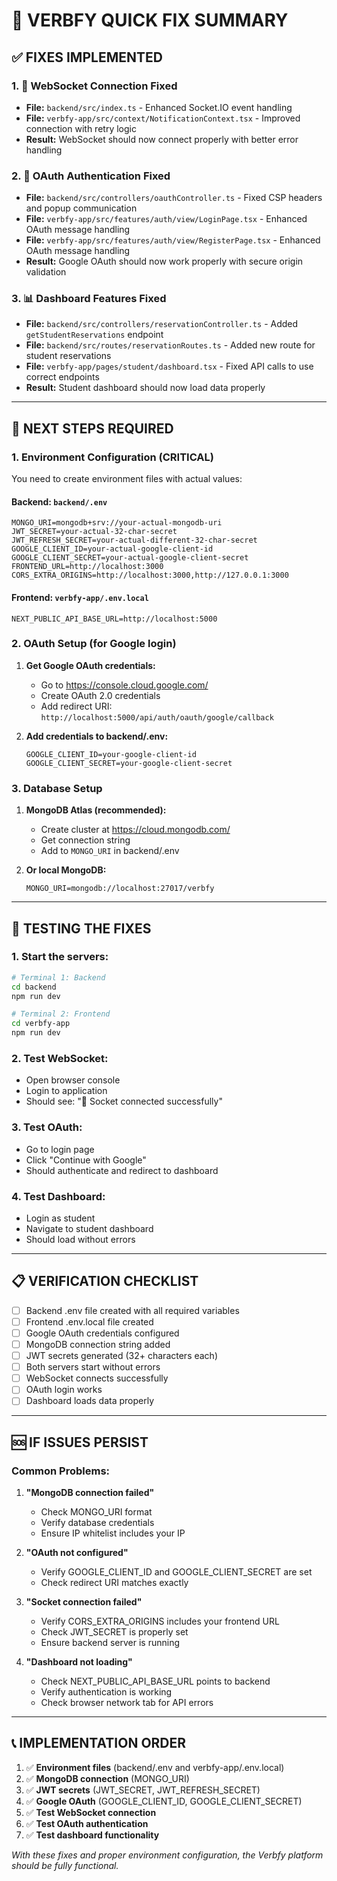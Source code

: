# 🚀 VERBFY QUICK FIX SUMMARY

## ✅ FIXES IMPLEMENTED

### 1. 🔌 **WebSocket Connection Fixed**
- **File:** `backend/src/index.ts` - Enhanced Socket.IO event handling
- **File:** `verbfy-app/src/context/NotificationContext.tsx` - Improved connection with retry logic
- **Result:** WebSocket should now connect properly with better error handling

### 2. 🔐 **OAuth Authentication Fixed**
- **File:** `backend/src/controllers/oauthController.ts` - Fixed CSP headers and popup communication
- **File:** `verbfy-app/src/features/auth/view/LoginPage.tsx` - Enhanced OAuth message handling
- **File:** `verbfy-app/src/features/auth/view/RegisterPage.tsx` - Enhanced OAuth message handling
- **Result:** Google OAuth should now work properly with secure origin validation

### 3. 📊 **Dashboard Features Fixed**
- **File:** `backend/src/controllers/reservationController.ts` - Added `getStudentReservations` endpoint
- **File:** `backend/src/routes/reservationRoutes.ts` - Added new route for student reservations
- **File:** `verbfy-app/pages/student/dashboard.tsx` - Fixed API calls to use correct endpoints
- **Result:** Student dashboard should now load data properly

---

## 🔧 NEXT STEPS REQUIRED

### **1. Environment Configuration (CRITICAL)**

You need to create environment files with actual values:

#### **Backend: `backend/.env`**
```env
MONGO_URI=mongodb+srv://your-actual-mongodb-uri
JWT_SECRET=your-actual-32-char-secret
JWT_REFRESH_SECRET=your-actual-different-32-char-secret
GOOGLE_CLIENT_ID=your-actual-google-client-id
GOOGLE_CLIENT_SECRET=your-actual-google-client-secret
FRONTEND_URL=http://localhost:3000
CORS_EXTRA_ORIGINS=http://localhost:3000,http://127.0.0.1:3000
```

#### **Frontend: `verbfy-app/.env.local`**
```env
NEXT_PUBLIC_API_BASE_URL=http://localhost:5000
```

### **2. OAuth Setup (for Google login)**

1. **Get Google OAuth credentials:**
   - Go to https://console.cloud.google.com/
   - Create OAuth 2.0 credentials
   - Add redirect URI: `http://localhost:5000/api/auth/oauth/google/callback`

2. **Add credentials to backend/.env:**
   ```env
   GOOGLE_CLIENT_ID=your-google-client-id
   GOOGLE_CLIENT_SECRET=your-google-client-secret
   ```

### **3. Database Setup**

1. **MongoDB Atlas (recommended):**
   - Create cluster at https://cloud.mongodb.com/
   - Get connection string
   - Add to `MONGO_URI` in backend/.env

2. **Or local MongoDB:**
   ```env
   MONGO_URI=mongodb://localhost:27017/verbfy
   ```

---

## 🧪 TESTING THE FIXES

### **1. Start the servers:**
```bash
# Terminal 1: Backend
cd backend
npm run dev

# Terminal 2: Frontend
cd verbfy-app  
npm run dev
```

### **2. Test WebSocket:**
- Open browser console
- Login to application
- Should see: "🔌 Socket connected successfully"

### **3. Test OAuth:**
- Go to login page
- Click "Continue with Google"
- Should authenticate and redirect to dashboard

### **4. Test Dashboard:**
- Login as student
- Navigate to student dashboard
- Should load without errors

---

## 📋 VERIFICATION CHECKLIST

- [ ] Backend .env file created with all required variables
- [ ] Frontend .env.local file created
- [ ] Google OAuth credentials configured
- [ ] MongoDB connection string added
- [ ] JWT secrets generated (32+ characters each)
- [ ] Both servers start without errors
- [ ] WebSocket connects successfully
- [ ] OAuth login works
- [ ] Dashboard loads data properly

---

## 🆘 IF ISSUES PERSIST

### **Common Problems:**

1. **"MongoDB connection failed"**
   - Check MONGO_URI format
   - Verify database credentials
   - Ensure IP whitelist includes your IP

2. **"OAuth not configured"**
   - Verify GOOGLE_CLIENT_ID and GOOGLE_CLIENT_SECRET are set
   - Check redirect URI matches exactly

3. **"Socket connection failed"**
   - Verify CORS_EXTRA_ORIGINS includes your frontend URL
   - Check JWT_SECRET is properly set
   - Ensure backend server is running

4. **"Dashboard not loading"**
   - Check NEXT_PUBLIC_API_BASE_URL points to backend
   - Verify authentication is working
   - Check browser network tab for API errors

---

## 📞 IMPLEMENTATION ORDER

1. ✅ **Environment files** (backend/.env and verbfy-app/.env.local)
2. ✅ **MongoDB connection** (MONGO_URI)
3. ✅ **JWT secrets** (JWT_SECRET, JWT_REFRESH_SECRET)
4. ✅ **Google OAuth** (GOOGLE_CLIENT_ID, GOOGLE_CLIENT_SECRET)
5. ✅ **Test WebSocket connection**
6. ✅ **Test OAuth authentication**
7. ✅ **Test dashboard functionality**

*With these fixes and proper environment configuration, the Verbfy platform should be fully functional.*
